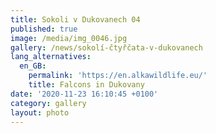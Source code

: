 ```yaml
---
title: Sokoli v Dukovanech 04
published: true
image: /media/img_0046.jpg
gallery: /news/sokolí-čtyřčata-v-dukovanech
lang_alternatives:
  en_GB:
    permalink: 'https://en.alkawildlife.eu/'
    title: Falcons in Dukovany
date: '2020-11-23 16:10:45 +0100'
category: gallery
layout: photo
---
```


